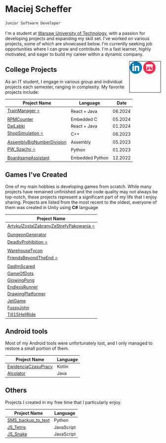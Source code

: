 # Maciej Scheffer
`Junior Software Developer` <br><br>
I'm a student at [Warsaw University of Technology](https://eng.pw.edu.pl/), with a passion for developing projects and expanding my skill set. I've worked on various projects, some of which are showcased below. I'm currently seeking job opportunities where I can grow and contribute. I'm a fast learner, highly motivated, and eager to build my career within a dynamic company.
<div style="float: right; width: 100px; height: 100px; border: 1px solid;">
  <a href="https://www.linkedin.com/in/maciej-scheffer-936386320/"><img src="images/linkedin.png" width="40px" alt="LinkedIn"></a>
  <a href="https://itch.io/profile/dotto4213"><img src="images/itchio.png" width="40px" alt="Itch.io"></a>
</div>

## College Projects
As an IT student, I engage in various group and individual projects each semester, ranging in complexity. My favorite projects include:

| Project Name                                                                 | Language        | Date    |
|------------------------------------------------------------------------------|------------------|---------|
| [TrainManager ⭐](https://github.com/DottoGIT/TrainManager)                   | React + Java     | 06.2024 |
| [RPMCounter](https://github.com/DottoGIT/RPMCounter)                         | Embedded C       | 05.2024 |
| [DajLabki](https://github.com/DottoGIT/DajLabki)                             | React + Java     | 01.2024 |
| [ShopSimulation ⭐](https://github.com/DottoGIT/ShopSimulation)               | C++              | 06.2023 |
| [AssemblyBigNumberDivision](https://github.com/DottoGIT/AssemblyBigNumberDivision) | Assembly         | 05.2023 |
| [PW_Szachy ⭐](https://github.com/DottoGIT/PW_szachy)                         | Python           | 01.2023 |
| [BoardgameAssistant](https://github.com/DottoGIT/BoardgameAssistant)         | Embedded Python  | 12.2022 |

## Games I've Created
One of my main hobbies is developing games from scratch. While many projects have remained unfinished and the code quality may not always be top-notch, these projects represent a significant part of my life that I enjoy sharing. Projects are listed from the most recent to the oldest, everyone of them was created in Unity using **C#** language

| Project Name                                                                                              |
|-----------------------------------------------------------------------------------------------------------|
| [ArtykulZostalZabranyZeStrefyPakowania ⭐](https://github.com/DottoGIT/ArtykulZostalZabranyZeStrefyPakowania) |
| [DungeonGenerator](https://github.com/DottoGIT/DungeonGenerator)                                        |
| [DeadlyProhibition ⭐](https://github.com/DottoGIT/DeadlyProhibition)                                    |
| [WarehouseTycon](https://github.com/DottoGIT/WarehouseTycon)                                            |
| [FriendsBeyondTheEnd ⭐](https://github.com/DottoGIT/FriendsBeyondTheEnd)                              |
| [DadImScared](https://github.com/DottoGIT/DadImScared)                                                  |
| [GameOfDots](https://github.com/DottoGIT/GameOfDots)                                                    |
| [GlowingPong](https://github.com/DottoGIT/GlowingPong)                                                  |
| [EndlessRunner](https://github.com/DottoGIT/EndlessRunner)                                              |
| [DrawingPlatformer](https://github.com/DottoGIT/DrawingPlatformer)                                      |
| [JetGame](https://github.com/DottoGIT/JetGame)                                                          |
| [FussyJohn](https://github.com/DottoGIT/FussyJohn)                                                      |
| [Till15HellRide](https://github.com/DottoGIT/Till15HellRide)                                            |

## Android tools
Most of my Android tools were unfortunately lost, and I only managed to restore a small portion of them.

| Project Name                                                                 | Language |
|------------------------------------------------------------------------------|------------------|
| [EwidencjaCzasuPracy](https://github.com/DottoGIT/EwidencjaCzasuPracy)                   | Kotlin     |
| [Alcolator](https://github.com/DottoGIT/Alcolator)                   | Java     |

## Others
Projects I created in my free time that I particularly enjoy.

| Project Name                                                                 | Language |
|------------------------------------------------------------------------------|------------------|
| [SMS_backup_to_text](https://github.com/DottoGIT/SMS_backup_to_text)                   | Python     |
| [JS_Tetris](https://github.com/DottoGIT/JS_Tetris)                   | JavaScript     |
| [JS_Snake](https://github.com/DottoGIT/JS_Snake)                   | JavaScript     |
